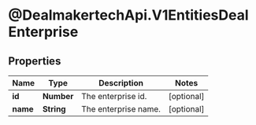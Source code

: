 # @DealmakertechApi.V1EntitiesDealEnterprise

## Properties

Name | Type | Description | Notes
------------ | ------------- | ------------- | -------------
**id** | **Number** | The enterprise id. | [optional] 
**name** | **String** | The enterprise name. | [optional] 


